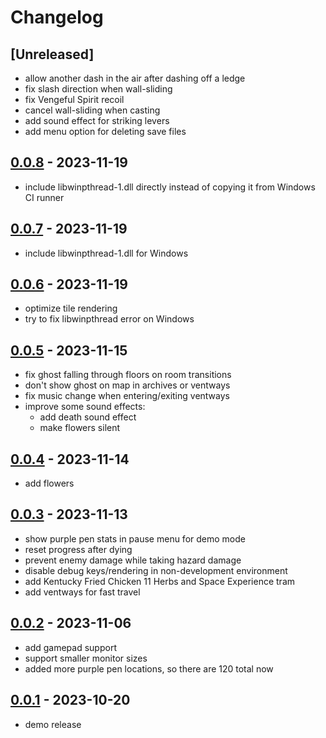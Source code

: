 # Changelog

## [Unreleased]

- allow another dash in the air after dashing off a ledge
- fix slash direction when wall-sliding
- fix Vengeful Spirit recoil
- cancel wall-sliding when casting
- add sound effect for striking levers
- add menu option for deleting save files

## [0.0.8] - 2023-11-19

- include libwinpthread-1.dll directly instead of copying it from Windows CI runner

## [0.0.7] - 2023-11-19

- include libwinpthread-1.dll for Windows

## [0.0.6] - 2023-11-19

- optimize tile rendering
- try to fix libwinpthread error on Windows

## [0.0.5] - 2023-11-15

- fix ghost falling through floors on room transitions
- don't show ghost on map in archives or ventways
- fix music change when entering/exiting ventways
- improve some sound effects:
  - add death sound effect
  - make flowers silent

## [0.0.4] - 2023-11-14

- add flowers

## [0.0.3] - 2023-11-13

- show purple pen stats in pause menu for demo mode
- reset progress after dying
- prevent enemy damage while taking hazard damage
- disable debug keys/rendering in non-development environment
- add Kentucky Fried Chicken 11 Herbs and Space Experience tram
- add ventways for fast travel

## [0.0.2] - 2023-11-06

- add gamepad support
- support smaller monitor sizes
- added more purple pen locations, so there are 120 total now

## [0.0.1] - 2023-10-20

- demo release

[0.0.8]: https://github.com/mega-dean/hallowdale/compare/v0.0.7...v0.0.8
[0.0.7]: https://github.com/mega-dean/hallowdale/compare/v0.0.6...v0.0.7
[0.0.6]: https://github.com/mega-dean/hallowdale/compare/v0.0.5...v0.0.6
[0.0.5]: https://github.com/mega-dean/hallowdale/compare/v0.0.4...v0.0.5
[0.0.4]: https://github.com/mega-dean/hallowdale/compare/v0.0.3...v0.0.4
[0.0.3]: https://github.com/mega-dean/hallowdale/compare/v0.0.2...v0.0.3
[0.0.2]: https://github.com/mega-dean/hallowdale/compare/v0.0.1...v0.0.2
[0.0.1]: https://github.com/mega-dean/hallowdale/releases/tag/v0.0.1
